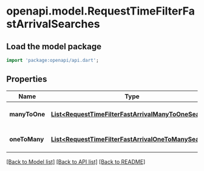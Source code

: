 # openapi.model.RequestTimeFilterFastArrivalSearches

## Load the model package
```dart
import 'package:openapi/api.dart';
```

## Properties
Name | Type | Description | Notes
------------ | ------------- | ------------- | -------------
**manyToOne** | [**List&lt;RequestTimeFilterFastArrivalManyToOneSearch&gt;**](RequestTimeFilterFastArrivalManyToOneSearch.md) |  | [optional] [default to []]
**oneToMany** | [**List&lt;RequestTimeFilterFastArrivalOneToManySearch&gt;**](RequestTimeFilterFastArrivalOneToManySearch.md) |  | [optional] [default to []]

[[Back to Model list]](../README.md#documentation-for-models) [[Back to API list]](../README.md#documentation-for-api-endpoints) [[Back to README]](../README.md)



